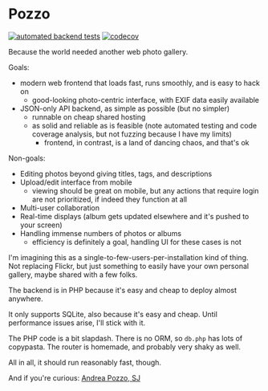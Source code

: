# Pozzo

[![automated backend tests](https://github.com/sjml/pozzo/actions/workflows/ci.yml/badge.svg)](https://github.com/sjml/pozzo/actions/workflows/ci.yml)
[![codecov](https://codecov.io/gh/sjml/pozzo/branch/main/graph/badge.svg?token=GXJK047NOD)](https://codecov.io/gh/sjml/pozzo)

Because the world needed another web photo gallery. 

Goals:
* modern web frontend that loads fast, runs smoothly, and is easy to hack on
    * good-looking photo-centric interface, with EXIF data easily available
* JSON-only API backend, as simple as possible (but no simpler)
    * runnable on cheap shared hosting
    * as solid and reliable as is feasible (note automated testing and code coverage analysis, but not fuzzing because I have my limits)
        - frontend, in contrast, is a land of dancing chaos, and that's ok

Non-goals:
* Editing photos beyond giving titles, tags, and descriptions
* Upload/edit interface from mobile
    - viewing should be great on mobile, but any actions that require login are not prioritized, if indeed they function at all
* Multi-user collaboration
* Real-time displays (album gets updated elsewhere and it's pushed to your screen)
* Handling immense numbers of photos or albums
    - efficiency is definitely a goal, handling UI for these cases is not

I'm imagining this as a single-to-few-users-per-installation kind of thing. Not replacing Flickr, but just something to easily have your own personal gallery, maybe shared with a few folks. 

The backend is in PHP because it's easy and cheap to deploy almost anywhere. 

It only supports SQLite, also because it's easy and cheap. Until performance issues arise, I'll stick with it. 

The PHP code is a bit slapdash. There is no ORM, so `db.php` has lots of copypasta. The router is homemade, and probably very shaky as well. 

All in all, it should run reasonably fast, though. 

And if you're curious: [Andrea Pozzo, SJ](https://en.wikipedia.org/wiki/Andrea_Pozzo)
